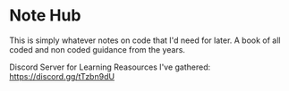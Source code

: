 # Note Hub
This is simply whatever notes on code that I'd need for later. A book of all coded and non coded guidance from the years. 

Discord Server for Learning Reasources I've gathered: https://discord.gg/tTzbn9dU

